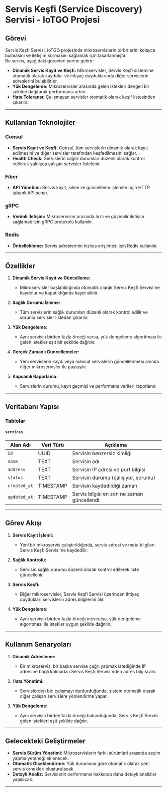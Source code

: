 # Servis Keşfi (Service Discovery) Servisi - IoTGO Projesi

## Görevi
Servis Keşfi Servisi, IoTGO projesinde mikroservislerin birbirlerini kolayca bulmasını ve iletişim kurmasını sağlamak için tasarlanmıştır.  
Bu servis, aşağıdaki görevleri yerine getirir:
- **Dinamik Servis Kayıt ve Keşfi:** Mikroservisler, Servis Keşfi sistemine otomatik olarak kaydolur ve ihtiyaç duyduklarında diğer servislerin adreslerini bulabilirler.
- **Yük Dengeleme:** Mikroservisler arasında gelen istekleri dengeli bir şekilde dağıtarak performansı artırır.
- **Hata Toleransı:** Çalışmayan servisler otomatik olarak keşif listesinden çıkarılır.

---

## Kullanılan Teknolojiler

### Consul
- **Servis Kayıt ve Keşfi:** Consul, tüm servislerin dinamik olarak kayıt edilmesini ve diğer servisler tarafından keşfedilmesini sağlar.
- **Health Check:** Servislerin sağlık durumları düzenli olarak kontrol edilerek yalnızca çalışan servisler listelenir.

### Fiber
- **API Yönetimi:** Servis kayıt, silme ve güncelleme işlemleri için HTTP tabanlı API sunar.

### gRPC
- **Verimli İletişim:** Mikroservisler arasında hızlı ve güvenilir iletişim sağlamak için gRPC protokolü kullanılır.

### Redis
- **Önbellekleme:** Servis adreslerinin hızlıca erişilmesi için Redis kullanılır.

---

## Özellikler

1. **Dinamik Servis Kayıt ve Güncelleme:**
    - Mikroservisler başlatıldığında otomatik olarak Servis Keşfi Servisi'ne kaydolur ve kapatıldığında kaydı silinir.

2. **Sağlık Durumu İzleme:**
    - Tüm servislerin sağlık durumları düzenli olarak kontrol edilir ve sorunlu servisler listeden çıkarılır.

3. **Yük Dengeleme:**
    - Aynı servisin birden fazla örneği varsa, yük dengeleme algoritması ile gelen istekler eşit bir şekilde dağıtılır.

4. **Gerçek Zamanlı Güncellemeler:**
    - Yeni servislerin kaydı veya mevcut servislerin güncellenmesi anında diğer mikroservisler ile paylaşılır.

5. **Kapsamlı Raporlama:**
    - Servislerin durumu, kayıt geçmişi ve performans verileri raporlanır.

---

## Veritabanı Yapısı

### Tablolar

#### `services`
| Alan Adı        | Veri Türü   | Açıklama                          |
|------------------|-------------|-----------------------------------|
| `id`            | UUID        | Servisin benzersiz kimliği        |
| `name`          | TEXT        | Servisin adı                     |
| `address`       | TEXT        | Servisin IP adresi ve port bilgisi |
| `status`        | TEXT        | Servisin durumu (çalışıyor, sorunlu) |
| `created_at`    | TIMESTAMP   | Servisin kaydedildiği zaman       |
| `updated_at`    | TIMESTAMP   | Servis bilgisi en son ne zaman güncellendi |

---

## Görev Akışı

1. **Servis Kayıt İşlemi:**
    - Yeni bir mikroservis çalıştırıldığında, servis adresi ve meta bilgileri Servis Keşfi Servisi'ne kaydedilir.

2. **Sağlık Kontrolü:**
    - Servisin sağlık durumu düzenli olarak kontrol edilerek liste güncellenir.

3. **Servis Keşfi:**
    - Diğer mikroservisler, Servis Keşfi Servisi üzerinden ihtiyaç duydukları servislerin adres bilgilerini alır.

4. **Yük Dengeleme:**
    - Aynı servisin birden fazla örneği mevcutsa, yük dengeleme algoritması ile istekler uygun şekilde dağıtılır.

---

## Kullanım Senaryoları

1. **Dinamik Adresleme:**
    - Bir mikroservis, bir başka servise çağrı yapmak istediğinde IP adresine bağlı kalmadan Servis Keşfi Servisi'nden adres bilgisi alır.

2. **Hata Yönetimi:**
    - Servislerden biri çalışmayı durdurduğunda, sistem otomatik olarak diğer çalışan servislere yönlendirme yapar.

3. **Yük Dengeleme:**
    - Aynı servisin birden fazla örneği bulunduğunda, Servis Keşfi Servisi gelen istekleri eşit şekilde dağıtır.

---

## Gelecekteki Geliştirmeler

- **Servis Sürüm Yönetimi:** Mikroservislerin farklı sürümleri arasında seçim yapma yeteneği eklenecek.
- **Otomatik Ölçeklendirme:** Yük durumuna göre otomatik olarak yeni servis örnekleri oluşturulacak.
- **Detaylı Analiz:** Servislerin performansı hakkında daha detaylı analizler yapılacak.

---
